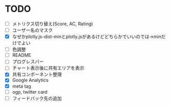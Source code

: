 # TODO

- [ ] メトリクス切り替え(Score, AC, Rating)
- [ ] ユーザー名のマスク
- [x] なぜかplotly.js-dist-minとplotly.jsがあるけどどちらかでいいのでは->minだけでよい
- [ ] 色調整
- [ ] README
- [ ] プログレスバー
- [ ] チャート表示後に共有エリアを表示
- [x] 共有コンポーネント整理
- [x] Google Analytics
- [x] meta tag
- [ ] ogp, twitter card
- [ ] フィードバック先の追加

